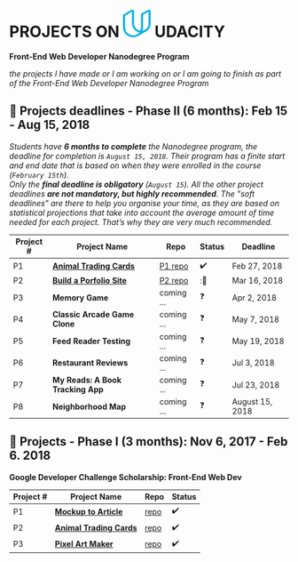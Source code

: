 
# PROJECTS ON <img src="https://github.com/jtrfs/my-Portfolio-On-Udacity/blob/master/udacity_U_logo.svg" width="50" height="50" /> UDACITY
__Front-End Web Developer Nanodegree Program__

*the projects I have made or I am working on or I am going to finish as part of the Front-End Web Developer Nanodegree Program*

## :large_blue_circle: Projects deadlines - Phase II (6 months): Feb 15 - Aug 15, 2018

*Students have **6 months to complete** the Nanodegree program, the deadline for completion is `August 15, 2018`. Their program has a finite start and end date that is based on when they were enrolled in the course (`February 15th`).*\
*Only the **final deadline is obligatory** (`August 15`). All the other project deadlines **are not mandatory, but highly recommended**. The "soft deadlines" are there to help you organise your time, as they are based on statistical projections that take into account the average amount of time needed for each project. That’s why they are very much recommended.*

|Project # | Project Name | Repo | Status | Deadline |
| -------- | ------------ | ---- | -------| -------- |
| P1 | **[Animal Trading Cards](https://jtrfs.github.io/animal-trading-card/)** | [P1 repo](https://github.com/jtrfs/animal-trading-card) | :heavy_check_mark: | Feb 27, 2018 |
| P2 | **[Build a Porfolio Site](https://jtrfs.github.io/Build-a-Portfolio-Site/)** | [P2 repo](https://github.com/jtrfs/Build-a-Portfolio-Site)| ::construction: |Mar 16, 2018 |
| P3 | **Memory Game** | coming ... | :question: | Apr 2, 2018 |
| P4 | **Classic Arcade Game Clone** | coming ... | :question: | May 7, 2018 |
| P5 | **Feed Reader Testing** | coming ... | :question: | May 19, 2018 |
| P6 | **Restaurant Reviews** | coming ... | :question: | Jul 3, 2018 |
| P7 | **My Reads: A Book Tracking App** | coming ... | :question: | Jul 23, 2018 |
| P8 | **Neighborhood Map** | coming ... | :question: | August 15, 2018 |

## :large_blue_circle: Projects - Phase I (3 months): Nov 6, 2017 - Feb 6. 2018
__Google Developer Challenge Scholarship: Front-End Web Dev__

|Project # | Project Name | Repo | Status |
| -------- | ------------ | ------ | ---- |
| P1 | **[Mockup to Article](https://jtrfs.github.io/mockup-to-article/)** | [repo](https://github.com/jtrfs/mockup-to-article) | :heavy_check_mark: |
| P2 | **[Animal Trading Cards](https://jtrfs.github.io/animal-trading-card/)** | [repo](https://github.com/jtrfs/animal-trading-card) | :heavy_check_mark: |
| P3 | **[Pixel Art Maker](https://jtrfs.github.io/pixel-art-maker/)** | [repo](https://github.com/jtrfs/pixel-art-maker) | :heavy_check_mark: |
